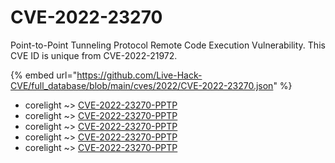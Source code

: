 # CVE-2022-23270

Point-to-Point Tunneling Protocol Remote Code Execution Vulnerability. This CVE ID is unique from CVE-2022-21972.

{% embed url="https://github.com/Live-Hack-CVE/full_database/blob/main/cves/2022/CVE-2022-23270.json" %}


* corelight ~> [CVE-2022-23270-PPTP](https://www.alice-snow.ru/2022/database/cve-2022-23270/cve-2022-23270-pptp-corelight)
* corelight ~> [CVE-2022-23270-PPTP](https://www.alice-snow.ru/2022/database/cve-2022-23270/cve-2022-23270-pptp-corelight)
* corelight ~> [CVE-2022-23270-PPTP](https://www.alice-snow.ru/2022/database/cve-2022-23270/cve-2022-23270-pptp-corelight)
* corelight ~> [CVE-2022-23270-PPTP](https://www.alice-snow.ru/2022/database/cve-2022-23270/cve-2022-23270-pptp-corelight)
* corelight ~> [CVE-2022-23270-PPTP](https://www.alice-snow.ru/2022/database/cve-2022-23270/cve-2022-23270-pptp-corelight)